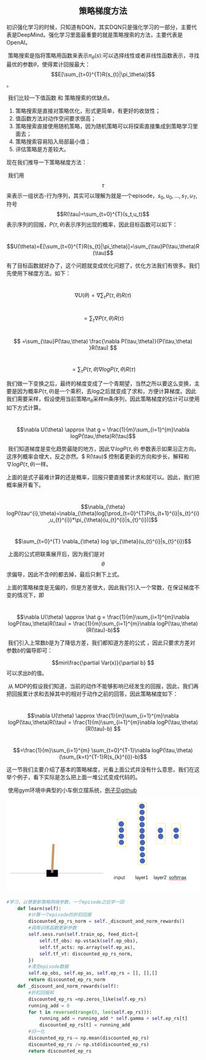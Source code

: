 <center><h2>策略梯度方法</h2></center>

​	初识强化学习的时候，只知道有DQN，其实DQN只是强化学习的一部分，主要代表是DeepMind。强化学习里面最重要的就是策略搜索的方法，主要代表是OpenAI。

​	策略搜索是指将策略用函数来表示$\pi_{\theta}(s)​$:可以选择线性或者非线性函数表示，寻找最优的参数$\theta​$，使得累计回报最大：$$E[\sum_{t=0}^{T}R(s_{t}|\pi_\theta)]​$$。

​	我们比较一下值函数 和 策略搜索的优缺点。

1. 策略搜索是直接对策略优化，形式更简单，有更好的收敛性；
2. 值函数方法对动作空间要求很高；
3. 策略搜索直接使用随机策略，因为随机策略可以将探索直接集成到策略学习里面去；
4. 策略搜索容易陷入局部最小值；
5. 评估策略是方差较大。

现在我们推导一下策略梯度方法：

​	我们用$$\tau$$来表示一组状态-行为序列，其实可以理解为就是一个episode，$s_0,u_0,…,s_T,u_T$,符号$$R(\tau)=\sum_{t=0}^{T}(s_t,u_t)$$表示序列的回报，$P(\tau,\theta)$表示序列出现的概率，因此目标函数可以如下：

​				$$U(\theta)=E[\sum_{t=0}^{T}R(s_{t}|\pi_\theta)]=\sum_{\tau}P(\tau,\theta)R(\tau)$$

有了目标函数就好办了，这个问题就变成优化问题了，优化方法我们有很多。我们先使用下梯度方法。如下：

​				$$\nabla U(\theta)=\nabla \sum_{\tau}P(\tau,\theta)R(\tau) ​$$

​						$$ =\sum_{\tau}\nabla P(\tau,\theta)R(\tau) ​$$

​						$$ =\sum_{\tau}P(\tau,\theta) \frac{\nabla P(\tau,\theta)}{P(\tau,\theta) }R(\tau) ​$$

​						$$=\sum_{\tau}P(\tau,\theta)\nabla logP(\tau,\theta)R(\tau)​$$

​	我们做一下变换之后，最终的梯度变成了一个青期望，当然之所以要这么变换，主要是因为概率$P(\tau,\theta)$是一个乘积，去$log$之后就变成了求和，方便计算梯度。因此我们需要采样，假设使用当前策略$\pi_\theta$采样m条序列，因此策略梯度的估计可以使用如下方式计算。

​				 $$\nabla U(\theta)  \approx \hat g = \frac{1}{m}\sum_{i=1}^{m}\nabla logP(\tau,\theta)R(\tau)​$$

​	我们知道梯度是变化趋势最陡的地方，因此$\nabla logP(\tau,\theta)$ 参数表示如果沿正方向，这序列概率会增大，反之亦然。$ R(\tau)$ 控制着更新的方向和步长，解释和$\nabla logP(\tau,\theta)$一样。

​	上面的是式子最难计算的还是概率，回报只要直接累计求和就可以。因此，我们把概率展开看下。

​				$$\nabla_{\theta} logP(\tau^{i},\theta)=\nabla_{\theta}log[\prod_{t=0}^{T}P(s_{t+1}^{i}|s_{t}^{i},u_{t}^{i})*\pi_{\theta}(u_{t}^{i}|s_{t}^{i})]​$$

​					$$\sum_{t=0}^{T}  \nabla_{\theta} log \pi_{\theta}(u_{t}^{i}|s_{t}^{i})$$

​	上面的公式把联乘展开后，因为我们是对$$\theta$$求偏导，因此不含$\theta$的都去掉，最后只剩下上式。

​	上面的策略梯度是无偏的，但是方差很大，因此我们引入一个常数，在保证梯度不变的情况下，即

​		 $$\nabla U(\theta)  \approx \hat g = \frac{1}{m}\sum_{i=1}^{m}\nabla logP(\tau,\theta)R(\tau) = \frac{1}{m}\sum_{i=1}^{m}\nabla logP(\tau,\theta)(R(\tau)-b) ​$$

​	我们引入上常数$b$是为了降低方差，我们都知道方差的公式 ，因此只要求方差对参数$b$的偏导即可：

$$min\frac{\partial Var(x)}{\partial  b} $$  可以求出$b$的值。

​	从 MDP的假设我们知道，当前的动作不能够影响已经发生的回报，因此，我们再把回报累计求和去掉其中的相对于动作之前的回答，因此策略梯度如下：

​		 $$\nabla U(\theta)  \approx  \frac{1}{m}\sum_{i=1}^{m}\nabla logP(\tau,\theta)R(\tau) = \frac{1}{m}\sum_{i=1}^{m}\nabla logP(\tau,\theta)(R(\tau)-b) $$

​				$$=\frac{1}{m}\sum_{i=1}^{m} \sum_{t=0}^{T-1}\nabla logP(\tau,\theta)(\sum_{k=t}^{T-1}R(s_{k}^{i})-b)$$	

​	这一节我们主要介绍了基本的策略梯度，光看上面公式并没有什么意思，我们在这举个例子，看下实际是怎么把上面一堆公式变成代码的。

​	使用gym环境中典型的小车倒立摆系统，[例子见github](<https://github.com/wwbin2017/reinforcement-learning/blob/master/src/fourth/policynet.py>)

![gym](image/image-04-01.png)

```python
#学习，以便更新策略网络参数，一个episode之后学一回
    def learn(self):
        #计算一个episode的折扣回报
        discounted_ep_rs_norm = self._discount_and_norm_rewards()
        #调用训练函数更新参数
        self.sess.run(self.train_op, feed_dict={
            self.tf_obs: np.vstack(self.ep_obs),
            self.tf_acts: np.array(self.ep_as),
            self.tf_vt: discounted_ep_rs_norm,
        })
        #清空episode数据
        self.ep_obs, self.ep_as, self.ep_rs = [], [],[]
        return discounted_ep_rs_norm
    def _discount_and_norm_rewards(self):
        #折扣回报和
        discounted_ep_rs =np.zeros_like(self.ep_rs)
        running_add = 0
        for t in reversed(range(0, len(self.ep_rs))):
            running_add = running_add * self.gamma + self.ep_rs[t]
            discounted_ep_rs[t] = running_add
        #归一化
        discounted_ep_rs-= np.mean(discounted_ep_rs)
        discounted_ep_rs /= np.std(discounted_ep_rs)
        return discounted_ep_rs
```

